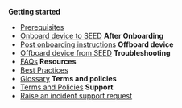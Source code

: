 **Getting started**
  - [Prerequisites](prerequisites-for-onboarding)
  - [Onboard device to SEED](onboard-device/onboard-device-to-seed)
**After Onboarding**    
  - [Post onboarding instructions](post-onboarding-instructions/post-onboarding-steps-and-verification)
**Offboard device**
  - [Offboard device from SEED](offboard-device/offboard-device-from-seed)
**Troubleshooting**
  - [FAQs](faqs/seed-faqs)
**Resources**  
  - [Best Practices](best-practices)
  - [Glossary](term-definitions)
**Terms and policies**
  - [Terms and Policies](terms-and-policies)
**Support**
  - [Raise an incident support request](support-channels)

